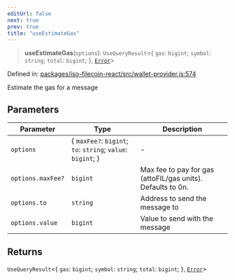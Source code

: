 ```yaml
---
editUrl: false
next: true
prev: true
title: "useEstimateGas"
---
```


> **useEstimateGas**(`options`): `UseQueryResult`\<\{ `gas`: `bigint`; `symbol`: `string`; `total`: `bigint`; \}, [`Error`](https://developer.mozilla.org/docs/Web/JavaScript/Reference/Global_Objects/Error)\>

Defined in: [packages/iso-filecoin-react/src/wallet-provider.js:574](https://github.com/hugomrdias/filecoin/blob/main/packages/iso-filecoin-react/src/wallet-provider.js#L574)

Estimate the gas for a message

## Parameters

| Parameter | Type | Description |
| ------ | ------ | ------ |
| `options` | \{ `maxFee?`: `bigint`; `to`: `string`; `value`: `bigint`; \} | - |
| `options.maxFee?` | `bigint` | Max fee to pay for gas (attoFIL/gas units). Defaults to 0n. |
| `options.to` | `string` | Address to send the message to |
| `options.value` | `bigint` | Value to send with the message |

## Returns

`UseQueryResult`\<\{ `gas`: `bigint`; `symbol`: `string`; `total`: `bigint`; \}, [`Error`](https://developer.mozilla.org/docs/Web/JavaScript/Reference/Global_Objects/Error)\>
